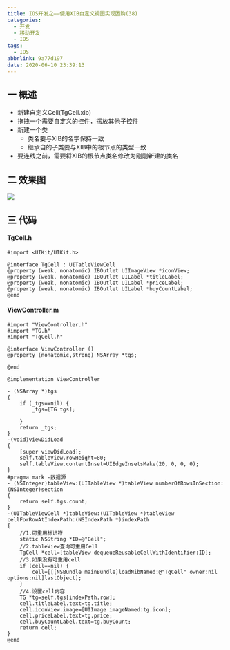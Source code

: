 ```yaml
---
title: IOS开发之——使用XIB自定义视图实现团购(38)
categories:
  - 开发
  - 移动开发
  - IOS
tags:
  - IOS
abbrlink: 9a77d197
date: 2020-06-10 23:39:13
---
```

## 一 概述

* 新建自定义Cell(TgCell.xib)
* 拖拽一个需要自定义的控件，摆放其他子控件
* 新建一个类
  - 类名要与XIB的名字保持一致
  - 继承自的子类要与XIB中的根节点的类型一致
* 要连线之前，需要将XIB的根节点类名修改为刚刚新建的类名

<!--more-->

## 二 效果图

![][1]

## 三 代码

#### TgCell.h

```
#import <UIKit/UIKit.h>

@interface TgCell : UITableViewCell
@property (weak, nonatomic) IBOutlet UIImageView *iconView;
@property (weak, nonatomic) IBOutlet UILabel *titleLabel;
@property (weak, nonatomic) IBOutlet UILabel *priceLabel;
@property (weak, nonatomic) IBOutlet UILabel *buyCountLabel;
@end
```

#### ViewController.m

```
#import "ViewController.h"
#import "TG.h"
#import "TgCell.h"

@interface ViewController ()
@property (nonatomic,strong) NSArray *tgs;

@end

@implementation ViewController

- (NSArray *)tgs
{
    if (_tgs==nil) {
        _tgs=[TG tgs];
    
    }
    return _tgs;
}
-(void)viewDidLoad
{
    [super viewDidLoad];
    self.tableView.rowHeight=80;
    self.tableView.contentInset=UIEdgeInsetsMake(20, 0, 0, 0);
}
#pragma mark -数据源
- (NSInteger)tableView:(UITableView *)tableView numberOfRowsInSection:(NSInteger)section
{
    return self.tgs.count;
}
-(UITableViewCell *)tableView:(UITableView *)tableView cellForRowAtIndexPath:(NSIndexPath *)indexPath
{
    //1.可重用标识符
    static NSString *ID=@"Cell";
    //2.tableView查询可重用Cell
    TgCell *cell=[tableView dequeueReusableCellWithIdentifier:ID];
    //3.如果没有可重用cell
    if (cell==nil) {
        cell=[[[NSBundle mainBundle]loadNibNamed:@"TgCell" owner:nil options:nil]lastObject];      
    }
    //4.设置cell内容
    TG *tg=self.tgs[indexPath.row];
    cell.titleLabel.text=tg.title;
    cell.iconView.image=[UIImage imageNamed:tg.icon];
    cell.priceLabel.text=tg.price;
    cell.buyCountLabel.text=tg.buyCount;  
    return cell;
}
@end
```


[1]:https://raw.githubusercontent.com/PGzxc/images/master/2020/ios-xib-tuangou.png